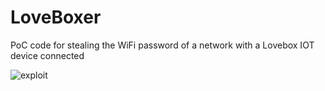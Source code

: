 # LoveBoxer
PoC code for stealing the WiFi password of a network with a Lovebox IOT device connected

![exploit](https://user-images.githubusercontent.com/19278569/139349398-ef0bd623-b4db-434b-81c1-3e505866d739.gif)
